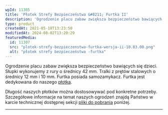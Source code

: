 ```yaml
---
wpId: 11305
title: 'Płotek Strefy Bezpieczeństwa &#8211; Furtka II'
description: 'Ogrodzenie placu zabaw zwiększa bezpieczeństwo bawiących się dzieci. Słupki wykonujemy z rury o średnicy 42 mm. Tralki z prętów stalowych o średnicy 12 mm i 10 mm. Furtka posiada samozamykacz. Furtka jest dedykowana do naszego'
type: product
createdAt: 2021-05-18T13:23:50
modifiedAt: 2024-08-02T13:20:29
featuredMedia:
  id: 11307
  src: "plotek-strefy-bezpieczenstwa-furtka-wersja-ii-10.83.00.png"
  alt: "płotek strefy bezpieczeństwa -furtka"
---
```



Ogrodzenie placu zabaw zwiększa bezpieczeństwo bawiących się dzieci. Słupki wykonujemy z rury o średnicy 42 mm. Tralki z prętów stalowych o średnicy 12 mm i 10 mm. Furtka posiada samozamykacz. Furtka jest dedykowana do naszego [płotka](https://comes.pl/p/plotek-strefy-bezpieczenstwa-przeslo-ii/').

Długość naszych płotków można dostosowywać pod konkretne potrzeby. Szczegółowe informacje na temat naszych ogrodzeń znajdą Państwo w karcie technicznej dostępnej sekcji [pliki do pobrania](#produkt-info-plik) poniżej.

* * *